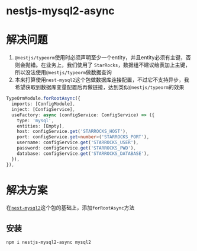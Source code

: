 # nestjs-mysql2-async

# 解决问题

1. `@nestjs/typeorm`使用时必须声明至少一个entity，并且entity必须有主键，否则会抛错。在业务上，我们使用了 `StarRocks`，数据组不建议给表加上主键，所以没法使用`@nestjs/typeorm`做数据查询
2. 本来打算使用`nest-mysql2`这个包做数据库连接配置，不过它不支持异步，我希望获取到数据库变量配置后再做链接，达到类似`@nestjs/typeorm`的效果

```ts
TypeOrmModule.forRootAsync({
  imports: [ConfigModule],
  inject: [ConfigService],
  useFactory: async (configService: ConfigService) => ({
    type: 'mysql',
    entities: [Empty],
    host: configService.get('STARROCKS_HOST'),
    port: configService.get<number>('STARROCKS_PORT'),
    username: configService.get('STARROCKS_USER'),
    password: configService.get('STARROCKS_PWD'),
    database: configService.get('STARROCKS_DATABASE'),
  }),
}),
```

# 解决方案

在[`nest-mysql2`](https://www.npmjs.com/package/nest-mysql2)这个包的基础上，添加`forRootAsync`方法

## 安装

```markdown
npm i nestjs-mysql2-async mysql2
```
